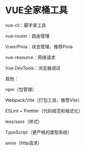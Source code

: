 # VUE全家桶工具


vue-cli：脚手架工具

vue-router：路由管理

Vuex/Pinia：状态管理，推荐Pinia

vue-resource：网络请求

Vue DevTools：浏览器调试

其他：

npm（包管理）

Webpack/Vite（打包工具，推荐Vite）

ESLint + Prettier（代码规范和格式化）

less/sass（样式）

TypeScript（更严格的类型系统）

axios（http请求）
